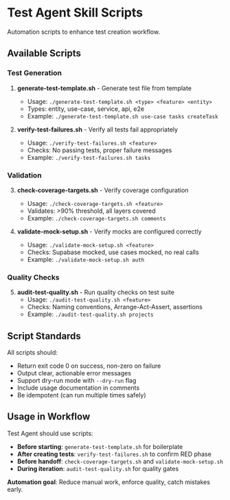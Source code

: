 # Test Agent Skill Scripts

Automation scripts to enhance test creation workflow.

## Available Scripts

### Test Generation

1. **generate-test-template.sh** - Generate test file from template
   - Usage: `./generate-test-template.sh <type> <feature> <entity>`
   - Types: entity, use-case, service, api, e2e
   - Example: `./generate-test-template.sh use-case tasks createTask`

2. **verify-test-failures.sh** - Verify all tests fail appropriately
   - Usage: `./verify-test-failures.sh <feature>`
   - Checks: No passing tests, proper failure messages
   - Example: `./verify-test-failures.sh tasks`

### Validation

3. **check-coverage-targets.sh** - Verify coverage configuration
   - Usage: `./check-coverage-targets.sh <feature>`
   - Validates: >90% threshold, all layers covered
   - Example: `./check-coverage-targets.sh comments`

4. **validate-mock-setup.sh** - Verify mocks are configured correctly
   - Usage: `./validate-mock-setup.sh <feature>`
   - Checks: Supabase mocked, use cases mocked, no real calls
   - Example: `./validate-mock-setup.sh auth`

### Quality Checks

5. **audit-test-quality.sh** - Run quality checks on test suite
   - Usage: `./audit-test-quality.sh <feature>`
   - Checks: Naming conventions, Arrange-Act-Assert, assertions
   - Example: `./audit-test-quality.sh projects`

## Script Standards

All scripts should:
- Return exit code 0 on success, non-zero on failure
- Output clear, actionable error messages
- Support dry-run mode with `--dry-run` flag
- Include usage documentation in comments
- Be idempotent (can run multiple times safely)

## Usage in Workflow

Test Agent should use scripts:
- **Before starting**: `generate-test-template.sh` for boilerplate
- **After creating tests**: `verify-test-failures.sh` to confirm RED phase
- **Before handoff**: `check-coverage-targets.sh` and `validate-mock-setup.sh`
- **During iteration**: `audit-test-quality.sh` for quality gates

**Automation goal**: Reduce manual work, enforce quality, catch mistakes early.
